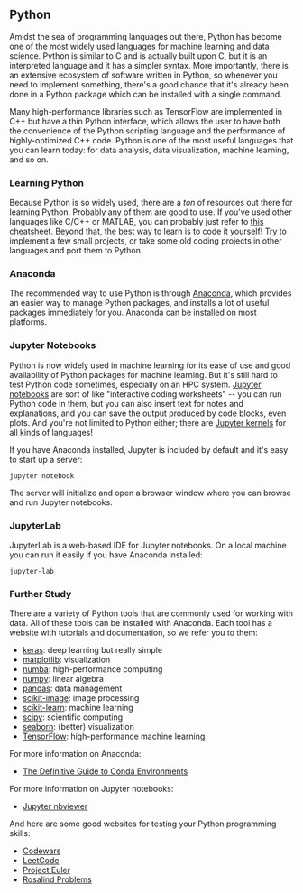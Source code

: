 ## Python

Amidst the sea of programming languages out there, Python has become one of the most widely used languages for machine learning and data science. Python is similar to C and is actually built upon C, but it is an interpreted language and it has a simpler syntax. More importantly, there is an extensive ecosystem of software written in Python, so whenever you need to implement something, there's a good chance that it's already been done in a Python package which can be installed with a single command.

Many high-performance libraries such as TensorFlow are implemented in C++ but have a thin Python interface, which allows the user to have both the convenience of the Python scripting language and the performance of highly-optimized C++ code. Python is one of the most useful languages that you can learn today: for data analysis, data visualization, machine learning, and so on.

### Learning Python

Because Python is so widely used, there are a _ton_ of resources out there for learning Python. Probably any of them are good to use. If you've used other languages like C/C++ or MATLAB, you can probably just refer to [this cheatsheet](https://learnxinyminutes.com/docs/python3/). Beyond that, the best way to learn is to code it yourself! Try to implement a few small projects, or take some old coding projects in other languages and port them to Python.

### Anaconda

The recommended way to use Python is through [Anaconda](https://www.anaconda.com/), which provides an easier way to manage Python packages, and installs a lot of useful packages immediately for you. Anaconda can be installed on most platforms.

### Jupyter Notebooks

Python is now widely used in machine learning for its ease of use and good availability of Python packages for machine learning. But it's still hard to test Python code sometimes, especially on an HPC system. [Jupyter notebooks](https://jupyter.org/) are sort of like "interactive coding worksheets" -- you can run Python code in them, but you can also insert text for notes and explanations, and you can save the output produced by code blocks, even plots. And you're not limited to Python either; there are [Jupyter kernels](https://github.com/jupyter/jupyter/wiki/Jupyter-kernels) for all kinds of languages!

If you have Anaconda installed, Jupyter is included by default and it's easy to start up a server:
```
jupyter notebook
```

The server will initialize and open a browser window where you can browse and run Jupyter notebooks.

### JupyterLab

JupyterLab is a web-based IDE for Jupyter notebooks. On a local machine you can run it easily if you have Anaconda installed:
```
jupyter-lab
```

### Further Study

There are a variety of Python tools that are commonly used for working with data. All of these tools can be installed with Anaconda. Each tool has a website with tutorials and documentation, so we refer you to them:

- [keras](https://keras.io/): deep learning but really simple
- [matplotlib](https://matplotlib.org/): visualization
- [numba](https://numba.pydata.org/): high-performance computing
- [numpy](http://www.numpy.org/): linear algebra
- [pandas](http://pandas.pydata.org/): data management
- [scikit-image](http://scikit-image.org/): image processing
- [scikit-learn](http://scikit-learn.org/): machine learning
- [scipy](https://scipy.org/): scientific computing
- [seaborn](http://seaborn.pydata.org/): (better) visualization
- [TensorFlow](https://www.tensorflow.org/): high-performance machine learning

For more information on Anaconda:

- [The Definitive Guide to Conda Environments](https://towardsdatascience.com/a-guide-to-conda-environments-bc6180fc533)

For more information on Jupyter notebooks:

- [Jupyter nbviewer](http://nbviewer.jupyter.org/)

And here are some good websites for testing your Python programming skills:

- [Codewars](https://www.codewars.com/)
- [LeetCode](https://leetcode.com/)
- [Project Euler](https://projecteuler.net/)
- [Rosalind Problems](http://rosalind.info/)

